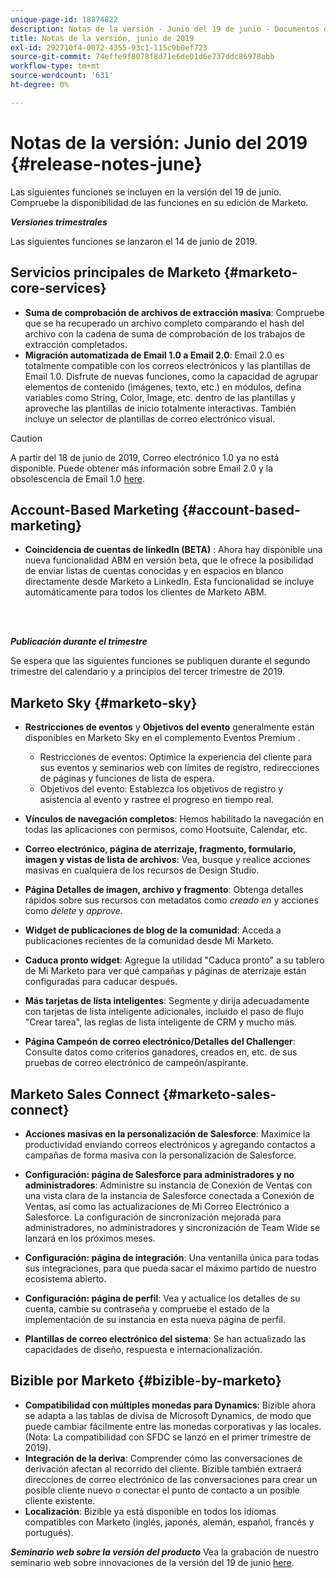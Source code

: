 ```yaml
---
unique-page-id: 18874822
description: Notas de la versión - Junio del 19 de junio - Documentos de Marketo - Documentación del producto
title: Notas de la versión, junio de 2019
exl-id: 292710f4-0072-4355-93c1-115c9b0ef723
source-git-commit: 74effe9f8078f8d71e6de01d6e737ddc86978abb
workflow-type: tm+mt
source-wordcount: '631'
ht-degree: 0%

---
```


# Notas de la versión: Junio del 2019 {#release-notes-june}

Las siguientes funciones se incluyen en la versión del 19 de junio. Compruebe la disponibilidad de las funciones en su edición de Marketo.

**_Versiones trimestrales_**

Las siguientes funciones se lanzaron el 14 de junio de 2019.

## Servicios principales de Marketo {#marketo-core-services}

* **Suma de comprobación de archivos de extracción masiva**: Compruebe que se ha recuperado un archivo completo comparando el hash del archivo con la cadena de suma de comprobación de los trabajos de extracción completados.
* **Migración automatizada de Email 1.0 a Email 2.0**: Email 2.0 es totalmente compatible con los correos electrónicos y las plantillas de Email 1.0. Disfrute de nuevas funciones, como la capacidad de agrupar elementos de contenido (imágenes, texto, etc.) en módulos, defina variables como String, Color, Image, etc. dentro de las plantillas y aproveche las plantillas de inicio totalmente interactivas. También incluye un selector de plantillas de correo electrónico visual.

>[!CAUTION]
>
>A partir del 18 de junio de 2019, Correo electrónico 1.0 ya no está disponible. Puede obtener más información sobre Email 2.0 y la obsolescencia de Email 1.0 [here](https://nation.marketo.com/docs/DOC-7038).

## Account-Based Marketing {#account-based-marketing}

* **Coincidencia de cuentas de linkedIn (BETA)** : Ahora hay disponible una nueva funcionalidad ABM en versión beta, que le ofrece la posibilidad de enviar listas de cuentas conocidas y en espacios en blanco directamente desde Marketo a LinkedIn. Esta funcionalidad se incluye automáticamente para todos los clientes de Marketo ABM.

<br> 

**_Publicación durante el trimestre_**

Se espera que las siguientes funciones se publiquen durante el segundo trimestre del calendario y a principios del tercer trimestre de 2019.

## Marketo Sky {#marketo-sky}

* **Restricciones de eventos** y **Objetivos del evento** generalmente están disponibles en Marketo Sky en el complemento Eventos Premium .

   * Restricciones de eventos: Optimice la experiencia del cliente para sus eventos y seminarios web con límites de registro, redirecciones de páginas y funciones de lista de espera.
   * Objetivos del evento: Establezca los objetivos de registro y asistencia al evento y rastree el progreso en tiempo real.

* **Vínculos de navegación completos**: Hemos habilitado la navegación en todas las aplicaciones con permisos, como Hootsuite, Calendar, etc.
* **Correo electrónico, página de aterrizaje, fragmento, formulario, imagen y vistas de lista de archivos**: Vea, busque y realice acciones masivas en cualquiera de los recursos de Design Studio.
* **Página Detalles de imagen, archivo y fragmento**: Obtenga detalles rápidos sobre sus recursos con metadatos como _creado en_ y acciones como _delete_ y _approve_.
* **Widget de publicaciones de blog de la comunidad**: Acceda a publicaciones recientes de la comunidad desde Mi Marketo.
* **Caduca pronto widget**: Agregue la utilidad &quot;Caduca pronto&quot; a su tablero de Mi Marketo para ver qué campañas y páginas de aterrizaje están configuradas para caducar después.
* **Más tarjetas de lista inteligentes**: Segmente y dirija adecuadamente con tarjetas de lista inteligente adicionales, incluido el paso de flujo &quot;Crear tarea&quot;, las reglas de lista inteligente de CRM y mucho más.
* **Página Campeón de correo electrónico/Detalles del Challenger**: Consulte datos como criterios ganadores, creados en, etc. de sus pruebas de correo electrónico de campeón/aspirante.

## Marketo Sales Connect {#marketo-sales-connect}

* **Acciones masivas en la personalización de Salesforce**: Maximice la productividad enviando correos electrónicos y agregando contactos a campañas de forma masiva con la personalización de Salesforce.
* **Configuración: página de Salesforce para administradores y no administradores**: Administre su instancia de Conexión de Ventas con una vista clara de la instancia de Salesforce conectada a Conexión de Ventas, así como las actualizaciones de Mi Correo Electrónico a Salesforce. La configuración de sincronización mejorada para administradores, no administradores y sincronización de Team Wide se lanzará en los próximos meses.
* **Configuración: página de integración**: Una ventanilla única para todas sus integraciones, para que pueda sacar el máximo partido de nuestro ecosistema abierto.
* **Configuración: página de perfil**: Vea y actualice los detalles de su cuenta, cambie su contraseña y compruebe el estado de la implementación de su instancia en esta nueva página de perfil.

* **Plantillas de correo electrónico del sistema**: Se han actualizado las capacidades de diseño, respuesta e internacionalización.

## Bizible por Marketo {#bizible-by-marketo}

* **Compatibilidad con múltiples monedas para Dynamics**: Bizible ahora se adapta a las tablas de divisa de Microsoft Dynamics, de modo que puede cambiar fácilmente entre las monedas corporativas y las locales. (Nota: La compatibilidad con SFDC se lanzó en el primer trimestre de 2019).
* **Integración de la deriva**: Comprender cómo las conversaciones de derivación afectan al recorrido del cliente. Bizible también extraerá direcciones de correo electrónico de las conversaciones para crear un posible cliente nuevo o conectar el punto de contacto a un posible cliente existente.
* **Localización**: Bizible ya está disponible en todos los idiomas compatibles con Marketo (inglés, japonés, alemán, español, francés y portugués).

***Seminario web sobre la versión del producto*** Vea la grabación de nuestro seminario web sobre innovaciones de la versión del 19 de junio [here](https://engage.marketo.com/Marketo-June-Product-Release-2019-On-Demand.html).

